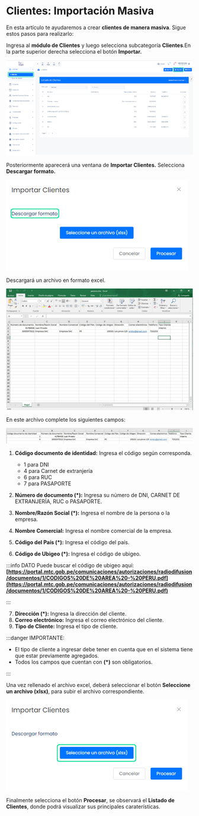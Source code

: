 # Clientes: Importación Masiva

En esta artículo te ayudaremos a crear **clientes de manera masiva**. Sigue estos pasos para realizarlo:

Ingresa al **módulo de Clientes** y luego selecciona subcategoría **Clientes**.En la parte superior derecha selecciona el botón **Importar.**

![Alt text](img/Clientes_Importacion_Masiva_01.jpg)

Posteriormente aparecerá una ventana de **Importar Clientes.** Selecciona **Descargar formato.**

![Alt text](img/Clientes_Importacion_Masiva_02.jpg)

Descargará un archivo en formato excel.

![Alt text](img/Clientes_Importacion_Masiva_03.jpg)

En este archivo complete los siguientes campos:

![Alt text](img/Clientes_Importacion_Masiva_04.jpg)

1. **Código documento de identidad:** Ingresa el código según corresponda.
    * 1 para DNI
    * 4 para Carnet de extranjería
    * 6 para RUC
    * 7 para PASAPORTE

2.  **Número de documento (*):** Ingresa su número de DNI, CARNET DE EXTRANJERÍA, RUC o PASAPORTE.
3.  **Nombre/Razón Social (*):**  Ingresa el nombre de la persona o la empresa.
4.  **Nombre Comercial:** Ingresa el nombre comercial de la empresa.
5.  **Código del País (*):** Ingresa el código del país.
6. **Código de Ubigeo (*):** Ingresa el código de ubigeo.

:::info DATO
 Puede buscar el código de ubigeo aquí:**[https://portal.mtc.gob.pe/comunicaciones/autorizaciones/radiodifusion/documentos/1/CODIGOS%20DE%20AREA%20-%20PERU.pdf](https://portal.mtc.gob.pe/comunicaciones/autorizaciones/radiodifusion/documentos/1/CODIGOS%20DE%20AREA%20-%20PERU.pdf)**

:::

7. **Dirección (*):** Ingresa la dirección del cliente.
8. **Correo electrónico:** Ingresa el correo electrónico del cliente.
9. **Tipo de Cliente:** Ingresa el tipo de cliente.

:::danger IMPORTANTE:

* El tipo de cliente a ingresar debe tener en cuenta que en el sistema tiene que estar previamente agregados.
* Todos los campos que cuentan con **(*)** son obligatorios.

:::

Una vez rellenado el archivo excel, deberá seleccionar el botón **Seleccione un archivo (xlsx)**, para subir el archivo correspondiente.

![Alt text](img/Clientes_Importacion_Masiva_05.jpg)

Finalmente selecciona el botón **Procesar**, se observará el **Listado de Clientes**, donde podrá visualizar sus principales caraterísticas.
